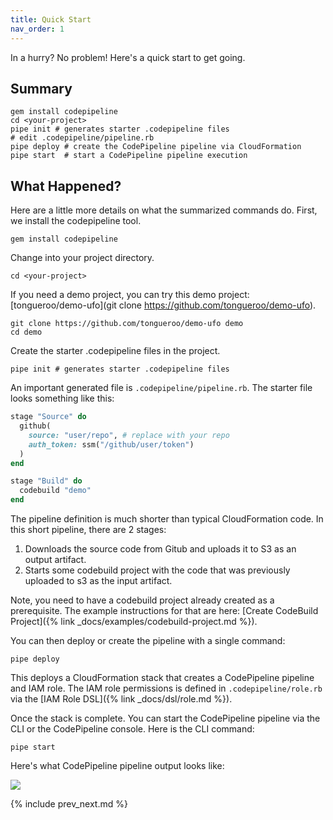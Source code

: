 ```yaml
---
title: Quick Start
nav_order: 1
---
```


In a hurry? No problem!  Here's a quick start to get going.

## Summary

    gem install codepipeline
    cd <your-project>
    pipe init # generates starter .codepipeline files
    # edit .codepipeline/pipeline.rb
    pipe deploy # create the CodePipeline pipeline via CloudFormation
    pipe start  # start a CodePipeline pipeline execution

## What Happened?

Here are a little more details on what the summarized commands do. First, we install the codepipeline tool.

    gem install codepipeline

Change into your project directory.

    cd <your-project>

If you need a demo project, you can try this demo project: [tongueroo/demo-ufo](git clone https://github.com/tongueroo/demo-ufo).

    git clone https://github.com/tongueroo/demo-ufo demo
    cd demo

Create the starter .codepipeline files in the project.

    pipe init # generates starter .codepipeline files

An important generated file is `.codepipeline/pipeline.rb`. The starter file looks something like this:

```ruby
stage "Source" do
  github(
    source: "user/repo", # replace with your repo
    auth_token: ssm("/github/user/token")
  )
end

stage "Build" do
  codebuild "demo"
end
```

The pipeline definition is much shorter than typical CloudFormation code. In this short pipeline, there are 2 stages:

1. Downloads the source code from Gitub and uploads it to S3 as an output artifact.
2. Starts some codebuild project with the code that was previously uploaded to s3 as the input artifact.

Note, you need to have a codebuild project already created as a prerequisite. The example instructions for that are here: [Create CodeBuild Project]({% link _docs/examples/codebuild-project.md %}).

You can then deploy or create the pipeline with a single command:

    pipe deploy

This deploys a CloudFormation stack that creates a CodePipeline pipeline and IAM role.  The IAM role permissions is defined in `.codepipeline/role.rb` via the [IAM Role DSL]({% link _docs/dsl/role.md %}).

Once the stack is complete. You can start the CodePipeline pipeline via the CLI or the CodePipeline console.  Here is the CLI command:

    pipe start

Here's what CodePipeline pipeline output looks like:

![](/img/docs/codepipeline-output.png)

{% include prev_next.md %}